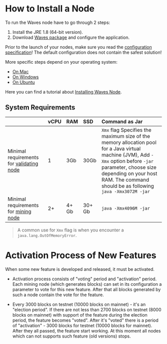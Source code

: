 # How to Install a Node

To run the Waves node have to go through 2 steps:

1. Install the JRE 1.8 (64-bit version).
2. Download [Waves package](https://github.com/wavesplatform/Waves/releases) and configure the application.

Prior to the launch of your nodes, make sure you read the [configuration specification](/waves-node/node-configuration.md)! The default configuration does not contain the safest solution!

More specific steps depend on your operating system:

* [On Mac](/waves-node/how-to-install-a-node/on-mac.md)
* [On Windows](/waves-node/how-to-install-a-node/on-windows.md)
* [On Ubuntu](/waves-node/how-to-install-a-node/on-ubuntu.md)

Here you can find a tutorial about [Installing Waves Node](https://www.youtube.com/watch?v=CDmMeZlzKbk&feature=youtu.be).

## System Requirements

|  | vCPU | RAM | SSD | Command as Jar |
| :--- | :--- | :--- | :--- | :--- |
| Minimal requirements for [validating node](/blockchain/node/validating-node.md) | 1 | 3Gb | 30Gb | `Xmx` flag Specifies the maximum size of the memory allocation pool for a Java virtual machine (JVM), Add `-Xmx` option before `-jar` parameter, choose size depending on your host RAM. The command should be as following <br/>`java -Xmx3072M -jar`|
| Minimal requirements for [mining node](/blockchain/node/mining-node.md) | 2+ | 4+ Gb | 30+ Gb | `java -Xmx4096M -jar` |

>A common use for `Xmx` flag is when you encounter a `java.lang.OutOfMemoryError`.

# Activation Process of New Features

When some new feature is developed and released, it must be activated.

* Activation process consists of "voting" period and "activation" period. Each mining node (which generates blocks) can set in its configuration a parameter to vote for this new feature. After that all blocks generated by such a node contain the vote for the feature.

* Every 3000 blocks on testnet (10000 blocks on mainnet) - it's an "election period". If there are not less than 2700 blocks on testnet (8000 blocks on mainnet) with support of the feature during the election period, the feature becomes "voted". After it's "voted" there is a period of "activation" - 3000 blocks for testnet (10000 blocks for mainnet). After they all passed, the feature start working. At this moment all nodes which can not supports such feature (old versions) stops.
